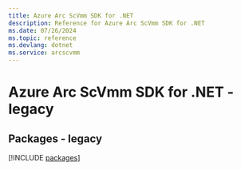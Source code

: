 ```yaml
---
title: Azure Arc ScVmm SDK for .NET
description: Reference for Azure Arc ScVmm SDK for .NET
ms.date: 07/26/2024
ms.topic: reference
ms.devlang: dotnet
ms.service: arcscvmm
---
```

# Azure Arc ScVmm SDK for .NET - legacy
## Packages - legacy
[!INCLUDE [packages](arc-scvmm-index.md)]